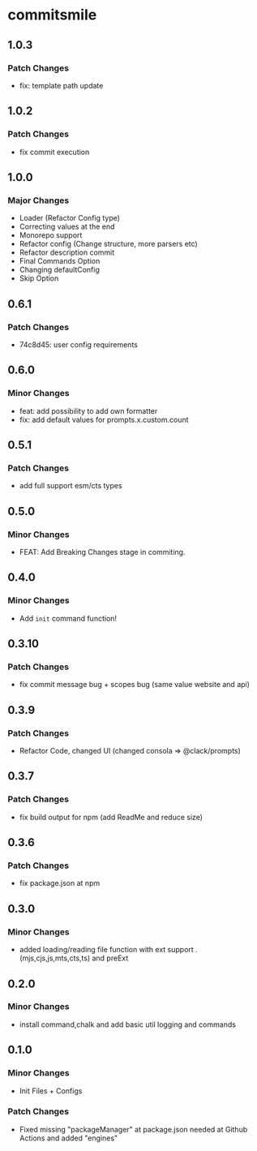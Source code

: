 # commitsmile

## 1.0.3

### Patch Changes

- fix: template path update

## 1.0.2

### Patch Changes

- fix commit execution

## 1.0.0

### Major Changes

- Loader (Refactor Config type)
- Correcting values at the end
- Monorepo support
- Refactor config (Change structure, more parsers etc)
- Refactor description commit
- Final Commands Option
- Changing defaultConfig
- Skip Option

## 0.6.1

### Patch Changes

- 74c8d45: user config requirements

## 0.6.0

### Minor Changes

- feat: add possibility to add own formatter
- fix: add default values for prompts.x.custom.count

## 0.5.1

### Patch Changes

- add full support esm/cts types

## 0.5.0

### Minor Changes

- FEAT: Add Breaking Changes stage in commiting.

## 0.4.0

### Minor Changes

- Add `init` command function!

## 0.3.10

### Patch Changes

- fix commit message bug + scopes bug (same value website and api)

## 0.3.9

### Patch Changes

- Refactor Code, changed UI (changed consola => @clack/prompts)

## 0.3.7

### Patch Changes

- fix build output for npm (add ReadMe and reduce size)

## 0.3.6

### Patch Changes

- fix package.json at npm

## 0.3.0

### Minor Changes

- added loading/reading file function with ext support .(mjs,cjs,js,mts,cts,ts) and preExt

## 0.2.0

### Minor Changes

- install command,chalk and add basic util logging and commands

## 0.1.0

### Minor Changes

- Init Files + Configs

### Patch Changes

- Fixed missing "packageManager" at package.json needed at Github Actions and added "engines"
